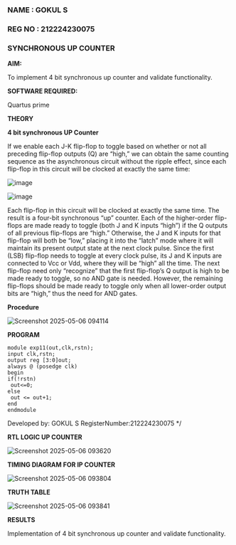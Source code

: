 ### NAME : GOKUL S
### REG NO : 212224230075

### SYNCHRONOUS UP COUNTER

**AIM:**

To implement 4 bit synchronous up counter and validate functionality.

**SOFTWARE REQUIRED:**

Quartus prime

**THEORY**

**4 bit synchronous UP Counter**

If we enable each J-K flip-flop to toggle based on whether or not all preceding flip-flop outputs (Q) are “high,” we can obtain the same counting sequence as the asynchronous circuit without the ripple effect, since each flip-flop in this circuit will be clocked at exactly the same time:

![image](https://github.com/naavaneetha/SYNCHRONOUS-UP-COUNTER/assets/154305477/d5db3fa0-e413-404c-b80e-b2f39d82e7e8)


![image](https://github.com/naavaneetha/SYNCHRONOUS-UP-COUNTER/assets/154305477/52cb61eb-d04b-442d-810c-31185a68410b)

Each flip-flop in this circuit will be clocked at exactly the same time.
The result is a four-bit synchronous “up” counter. Each of the higher-order flip-flops are made ready to toggle (both J and K inputs “high”) if the Q outputs of all previous flip-flops are “high.”
Otherwise, the J and K inputs for that flip-flop will both be “low,” placing it into the “latch” mode where it will maintain its present output state at the next clock pulse.
Since the first (LSB) flip-flop needs to toggle at every clock pulse, its J and K inputs are connected to Vcc or Vdd, where they will be “high” all the time.
The next flip-flop need only “recognize” that the first flip-flop’s Q output is high to be made ready to toggle, so no AND gate is needed.
However, the remaining flip-flops should be made ready to toggle only when all lower-order output bits are “high,” thus the need for AND gates.

**Procedure**

![Screenshot 2025-05-06 094114](https://github.com/user-attachments/assets/ea475180-78bd-4fc7-8f99-ca1903b87b34)


**PROGRAM**
```
module exp11(out,clk,rstn);
input clk,rstn;
output reg [3:0]out;
always @ (posedge clk)
begin
if(!rstn)
 out<=0;
else 
 out <= out+1;
end
endmodule

```

Developed by: GOKUL S  RegisterNumber:212224230075
*/

**RTL LOGIC UP COUNTER**

![Screenshot 2025-05-06 093620](https://github.com/user-attachments/assets/353c76d8-d6b0-4844-b6ff-13ee2c551c6a)


**TIMING DIAGRAM FOR IP COUNTER**

![Screenshot 2025-05-06 093804](https://github.com/user-attachments/assets/f2a57af0-29d0-4f42-8698-d8e790fb3508)

**TRUTH TABLE**

![Screenshot 2025-05-06 093841](https://github.com/user-attachments/assets/88a54504-8cea-41c6-839d-fc6e57a6d236)

**RESULTS**

Implementation of 4 bit synchronous up counter and validate functionality.
